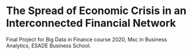 # The Spread of Economic Crisis in an Interconnected Financial Network
Final Project for Big Data in Finance course 2020, Msc in Business Analytics, ESADE Business School.
